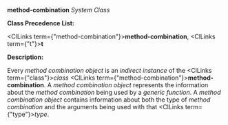 **method-combination** *System Class* 



**Class Precedence List:** 



<ClLinks  term={"method-combination"}><b>method-combination</b></ClLinks>, <ClLinks  term={"t"}><b>t</b></ClLinks> 



**Description:** 



Every *method combination object* is an *indirect instance* of the <ClLinks  term={"class"}><i>class</i></ClLinks> <ClLinks  term={"method-combination"}><b>method-combination</b></ClLinks>. A *method combination object* represents the information about the *method combination* being used by a *generic function*. A *method combination object* contains information about both the type of *method combination* and the arguments being used with that <ClLinks  term={"type"}><i>type</i></ClLinks>. 



